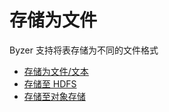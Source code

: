 # 存储为文件

Byzer 支持将表存储为不同的文件格式

- [存储为文件/文本](/byzer-lang/zh-cn/save_data/file/file.md)
- [存储至 HDFS](/byzer-lang/zh-cn/save_data/file/hdfs.md)
- [存储至对象存储](/byzer-lang/zh-cn/save_data/file/object_storage.md)
